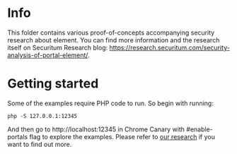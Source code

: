# Info

This folder contains various proof-of-concepts accompanying security research about <portal> element. You can find more information and the research itself on Securitum Research blog:  https://research.securitum.com/security-analysis-of-portal-element/.
	
# Getting started

Some of the examples require PHP code to run. So begin with running:

    php -S 127.0.0.1:12345 
		
And then go to http://localhost:12345 in Chrome Canary with #enable-portals flag to explore the examples. Please refer to [our research]( https://research.securitum.com/security-analysis-of-portal-element/) if you want to find out more.
